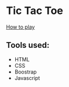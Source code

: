 # Tic Tac Toe

[How to play](https://en.wikipedia.org/wiki/Tic-tac-toe#:~:text=Each%20player%20picks%20one%20word,%2Da%2Drow%20line%20wins.)

## Tools used:
- HTML
- CSS
- Boostrap
- Javascript
